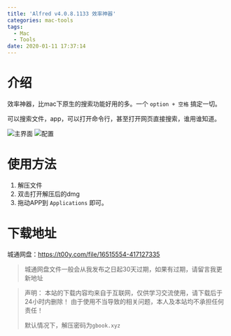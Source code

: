```yaml
---
title: 'Alfred v4.0.8.1133 效率神器'
categories: mac-tools
tags:
  - Mac
  - Tools
date: 2020-01-11 17:37:14
---
```

# 介绍
效率神器，比mac下原生的搜索功能好用的多。一个 `option + 空格` 搞定一切。

可以搜索文件，app，可以打开命令行，甚至打开网页直接搜索，谁用谁知道。

![主界面](https://i.loli.net/2020/01/04/glhOW9c7FtP8H6L.jpg)
![配置](https://i.loli.net/2020/01/04/xHJBqEcpTQuP8Lw.jpg)


# 使用方法
1. 解压文件
2. 双击打开解压后的dmg
3. 拖动APP到 `Applications` 即可。

# 下载地址
城通网盘：https://t00y.com/file/16515554-417127335
> 城通网盘文件一般会从我发布之日起30天过期，如果有过期，请留言我更新地址


> 声明：
> 本站的下载内容均来自于互联网，仅供学习交流使用，请下载后于24小时内删除！
> 由于使用不当导致的相关问题，本人及本站均不承担任何责任！
>
> 默认情况下，解压密码为`gbook.xyz`
